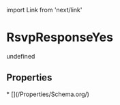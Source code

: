 import Link from 'next/link'
# RsvpResponseYes

undefined

## Properties

<Grid>
* [](/Properties/Schema.org/)

</Grid>

